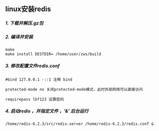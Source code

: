 ## linux安装redis

##### 1. 下载并解压.gz包

##### 2. 编译并安装

   ```shell
   make 
   make install DESTDIR= /home/user/zws/build
   ```

##### 3. 修改配置文件redis.conf

   ```shell
   #bind 127.0.0.1 -::1 注释 bind
   
   protected-mode no 关闭protected-mode模式，此时外部网络可以直接访问
   
   requirepass lbf123 设置密码
   ```

##### 4. 启动redis ，并指定文件 ，'&' 后台运行

   ```
   /home/redis-6.2.3/src/redis-server /home/redis-6.2.3/redis.conf &
   ```

   

